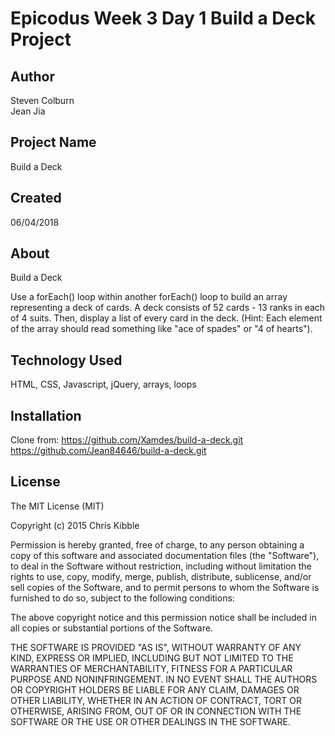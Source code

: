 # Epicodus Week 3 Day 1 Build a Deck Project

## Author

Steven Colburn  
Jean Jia

## Project Name

Build a Deck
## Created

06/04/2018

## About

Build a Deck

Use a forEach() loop within another forEach() loop to build an array representing a deck of cards. A deck consists of 52 cards - 13 ranks in each of 4 suits.
Then, display a list of every card in the deck. (Hint: Each element of the array should read something like "ace of spades" or "4 of hearts").

## Technology Used

HTML, CSS, Javascript, jQuery, arrays, loops

## Installation
Clone from:
https://github.com/Xamdes/build-a-deck.git
https://github.com/Jean84646/build-a-deck.git

## License

The MIT License (MIT)

Copyright (c) 2015 Chris Kibble

Permission is hereby granted, free of charge, to any person obtaining a copy of this software and associated documentation files (the "Software"), to deal in the Software without restriction, including without limitation the rights to use, copy, modify, merge, publish, distribute, sublicense, and/or sell copies of the Software, and to permit persons to whom the Software is furnished to do so, subject to the following conditions:

The above copyright notice and this permission notice shall be included in all copies or substantial portions of the Software.

THE SOFTWARE IS PROVIDED "AS IS", WITHOUT WARRANTY OF ANY KIND, EXPRESS OR IMPLIED, INCLUDING BUT NOT LIMITED TO THE WARRANTIES OF MERCHANTABILITY, FITNESS FOR A PARTICULAR PURPOSE AND NONINFRINGEMENT. IN NO EVENT SHALL THE AUTHORS OR COPYRIGHT HOLDERS BE LIABLE FOR ANY CLAIM, DAMAGES OR OTHER LIABILITY, WHETHER IN AN ACTION OF CONTRACT, TORT OR OTHERWISE, ARISING FROM, OUT OF OR IN CONNECTION WITH THE SOFTWARE OR THE USE OR OTHER DEALINGS IN THE SOFTWARE.
